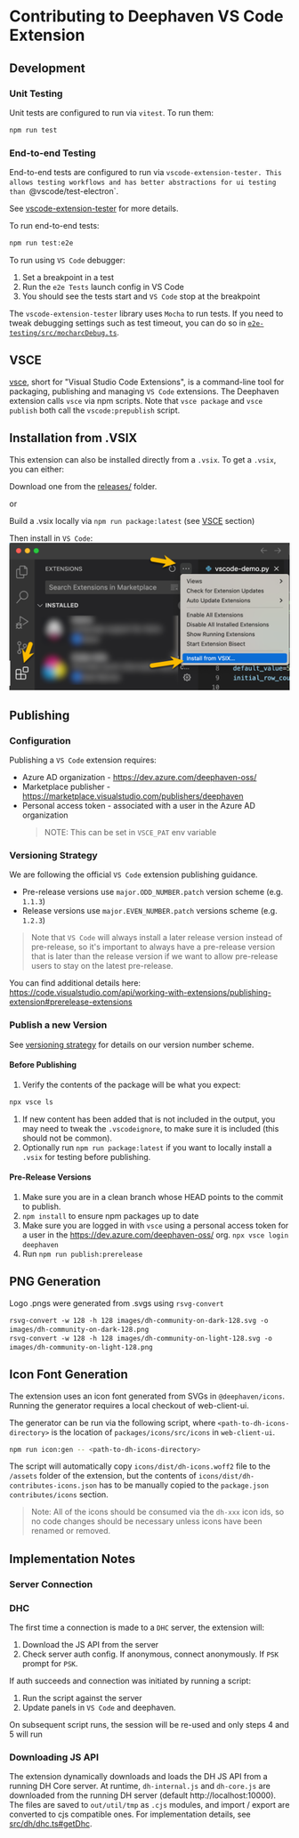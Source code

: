 # Contributing to Deephaven VS Code Extension

## Development

### Unit Testing

Unit tests are configured to run via `vitest`. To run them:

```sh
npm run test
```

### End-to-end Testing

End-to-end tests are configured to run via `vscode-extension-tester. This allows
testing workflows and has better abstractions for ui testing than `@vscode/test-electron`.

See [vscode-extension-tester](https://github.com/redhat-developer/vscode-extension-tester) for more details.

To run end-to-end tests:

```sh
npm run test:e2e
```

To run using `VS Code` debugger:

1. Set a breakpoint in a test
2. Run the `e2e Tests` launch config in VS Code
3. You should see the tests start and `VS Code` stop at the breakpoint

The `vscode-extension-tester` library uses `Mocha` to run tests. If you need to tweak debugging settings such as test timeout, you can do so in [`e2e-testing/src/mocharcDebug.ts`](./e2e-testing/src/mocharcDebug.ts).

## VSCE
[vsce](https://github.com/microsoft/vscode-vsce), short for "Visual Studio Code Extensions", is a command-line tool for packaging, publishing and managing `VS Code` extensions. The Deephaven extension calls `vsce` via npm scripts. Note that `vsce package` and `vsce publish` both call the `vscode:prepublish` script.

## Installation from .VSIX

This extension can also be installed directly from a `.vsix`. To get a `.vsix`, you can either:

Download one from the [releases/](releases/) folder.

or

Build a .vsix locally via `npm run package:latest` (see [VSCE](#vsce) section)

Then install in `VS Code`:
![Install Deephaven VS Code](./docs/assets/install-vsix.png)

## Publishing

### Configuration

Publishing a `VS Code` extension requires:

- Azure AD organization - https://dev.azure.com/deephaven-oss/
- Marketplace publisher - https://marketplace.visualstudio.com/publishers/deephaven
- Personal access token - associated with a user in the Azure AD organization
  > NOTE: This can be set in `VSCE_PAT` env variable

### Versioning Strategy

We are following the official `VS Code` extension publishing guidance.

- Pre-release versions use `major.ODD_NUMBER.patch` version scheme (e.g. `1.1.3`)
- Release versions use `major.EVEN_NUMBER.patch` versions scheme (e.g. `1.2.3`)

> Note that `VS Code` will always install a later release version instead of pre-release, so it's important to always have a pre-release version that is later than the release version if we want to allow pre-release users to stay on the latest pre-release.

You can find additional details here:
https://code.visualstudio.com/api/working-with-extensions/publishing-extension#prerelease-extensions

### Publish a new Version

See [versioning strategy](#versioning-strategy) for details on our version number scheme.

#### Before Publishing
1. Verify the contents of the package will be what you expect:
```sh
npx vsce ls
```
1. If new content has been added that is not included in the output, you may need to tweak the `.vscodeignore`, to make sure it is included (this should not be common).
1. Optionally run `npm run package:latest` if you want to locally install a `.vsix` for testing before publishing.

#### Pre-Release Versions
1. Make sure you are in a clean branch whose HEAD points to the commit to publish.
1. `npm install` to ensure npm packages up to date
1. Make sure you are logged in with `vsce` using a personal access token for a user in the https://dev.azure.com/deephaven-oss/ org. `npx vsce login deephaven`
1. Run `npm run publish:prerelease`

## PNG Generation

Logo .pngs were generated from .svgs using `rsvg-convert`

```
rsvg-convert -w 128 -h 128 images/dh-community-on-dark-128.svg -o images/dh-community-on-dark-128.png
rsvg-convert -w 128 -h 128 images/dh-community-on-light-128.svg -o images/dh-community-on-light-128.png
```

## Icon Font Generation
The extension uses an icon font generated from SVGs in `@deephaven/icons`. Running the generator requires a local checkout of web-client-ui.

The generator can be run via the following script, where `<path-to-dh-icons-directory>` is the location of `packages/icons/src/icons` in `web-client-ui`.
```sh
npm run icon:gen -- <path-to-dh-icons-directory>
```

The script will automatically copy `icons/dist/dh-icons.woff2` file to the `/assets` folder of the extension, but the contents of `icons/dist/dh-contributes-icons.json` has to be manually copied to the `package.json` `contributes/icons` section.
> Note: All of the icons should be consumed via the `dh-xxx` icon ids, so no code changes should be necessary unless icons have been renamed or removed.

## Implementation Notes

### Server Connection

### DHC

The first time a connection is made to a `DHC` server, the extension will:

1. Download the JS API from the server
2. Check server auth config. If anonymous, connect anonymously. If `PSK` prompt for `PSK`.

If auth succeeds and connection was initiated by running a script:

1. Run the script against the server
2. Update panels in `VS Code` and deephaven.

On subsequent script runs, the session will be re-used and only steps 4 and 5 will run

### Downloading JS API

The extension dynamically downloads and loads the DH JS API from a running DH Core server. At runtime, `dh-internal.js` and `dh-core.js` are downloaded from the running DH server (default http://localhost:10000). The files are saved to `out/util/tmp` as `.cjs` modules, and import / export are converted to cjs compatible ones. For implementation details, see [src/dh/dhc.ts#getDhc](https://github.com/deephaven/vscode-deephaven/blob/main/src/dh/dhc.ts#L62).
